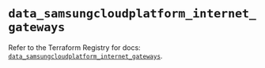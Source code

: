 # `data_samsungcloudplatform_internet_gateways`

Refer to the Terraform Registry for docs: [`data_samsungcloudplatform_internet_gateways`](https://registry.terraform.io/providers/samsungsdscloud/samsungcloudplatform/3.13.0/docs/data-sources/internet_gateways).
